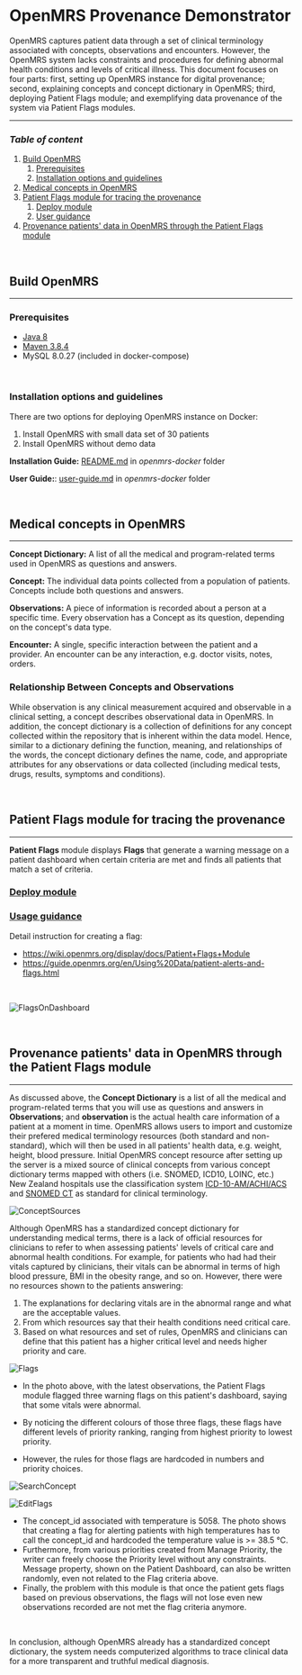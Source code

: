 # OpenMRS Provenance Demonstrator

OpenMRS captures patient data through a set of clinical terminology associated with concepts, observations and encounters. However, the OpenMRS system lacks constraints and procedures for defining abnormal health conditions and levels of critical illness. This document focuses on four parts: first, setting up OpenMRS instance for digital provenance; second, explaining concepts and concept dictionary in OpenMRS; third, deploying Patient Flags module; and exemplifying data provenance of the system via Patient Flags modules.

---

### *Table of content*

  1. [Build OpenMRS](#build-openmrs)
     1. [Prerequisites](#prerequisites)
     2. [Installation options and guidelines](#installation-options-and-guidelines)
  2. [Medical concepts in OpenMRS](#-medical-concepts-in-openmrs)
  3. [Patient Flags module for tracing the provenance](#patient-flags-module-for-tracing-the-provenance)
       1. [Deploy module](#deploy-module)
       2. [User guidance](#user-guidance)
  4. [Provenance patients' data in OpenMRS through the Patient Flags module](#-provenance-patients-data-in-openmrs-through-the-patient-flags-module)

<br>

## **Build OpenMRS**

---

### **Prerequisites**

- [Java 8](https://www.oracle.com/java/technologies/downloads/#java8-linux)
- [Maven 3.8.4](https://maven.apache.org/download.cgi)
- MySQL 8.0.27 (included in docker-compose)

<br>

### **Installation options and guidelines**

There are two options for deploying OpenMRS instance on Docker:

1. Install OpenMRS with small data set of 30 patients
2. Install OpenMRS without demo data

**Installation Guide:** [README.md](openmrs-docker/README.md) in *openmrs-docker* folder

**User Guide:**: [user-guide.md](openmrs-docker/user-guide.md) in *openmrs-docker* folder

<br>

## **Medical concepts in OpenMRS**

---

**Concept Dictionary:** A list of all the medical and program-related terms used in OpenMRS as questions and answers.

**Concept:** The individual data points collected from a population of patients. Concepts include both questions and answers.

**Observations:** A piece of information is recorded about a person at a specific time. Every observation has a Concept as its question, depending on the concept's data type.

**Encounter:** A single, specific interaction between the patient and a provider. An encounter can be any interaction, e.g. doctor visits, notes, orders.

### **Relationship Between Concepts and Observations**

While observation is any clinical measurement acquired and observable in a clinical setting, a concept describes observational data in OpenMRS.
In addition, the concept dictionary is a collection of definitions for any concept collected within the repository that is inherent within the data model. Hence, similar to a dictionary defining the function, meaning, and relationships of the words, the concept dictionary defines the name, code, and appropriate attributes for any observations or data collected (including medical tests, drugs, results, symptoms and conditions).

<br>

## **Patient Flags module for tracing the provenance**

---
**Patient Flags** module displays **Flags** that generate a warning message on a patient dashboard when certain criteria are met and finds all patients that match a set of criteria.

### [**Deploy module**](patientflags-module/installation-guide.md)

### [**Usage guidance**](patientflags-module/usage-guide.md)

Detail instruction for creating a flag: 
- <https://wiki.openmrs.org/display/docs/Patient+Flags+Module>
- <https://guide.openmrs.org/en/Using%20Data/patient-alerts-and-flags.html>

<br>

![FlagsOnDashboard](image/Patient%20Flags%20on%20Patient%20Dashboard.png)

<br>

## **Provenance patients' data in OpenMRS through the Patient Flags module**

---

As discussed above, the **Concept Dictionary** is a list of all the medical and program-related terms that you will use as questions and answers in **Observations**; and **observation** is the actual health care information of a patient at a moment in time. OpenMRS allows users to import and customize their prefered medical terminology resources (both standard and non-standard), which will then be used in all patients' health data, e.g. weight, height, blood pressure.
Initial OpenMRS concept resource after setting up the server is a mixed source of clinical concepts from various concept dictionary terms mapped with others (i.e. SNOMED, ICD10, LOINC, etc.) New Zealand hospitals use the classification system [ICD-10-AM/ACHI/ACS](https://www.health.govt.nz/nz-health-statistics/classification-and-terminology/icd-10-am-achi-acs) and [SNOMED CT](https://browser.ihtsdotools.org/?perspective=full&conceptId1=404684003&edition=MAIN/SNOMEDCT-NZ/2021-10-01&release=&languages=en,mi) as standard for clinical terminology.

![ConceptSources](image/Concept%20Sources.png)

Although OpenMRS has a standardized concept dictionary for understanding medical terms, there is a lack of official resources for clinicians to refer to when assessing patients' levels of critical care and abnormal health conditions.
For example, for patients who had had their vitals captured by clinicians, their vitals can be abnormal in terms of high blood pressure, BMI in the obesity range, and so on. However, there were no resources shown to the patients answering:

1. The explanations for declaring vitals are in the abnormal range and what are the acceptable values.
2. From which resources say that their health conditions need critical care.
3. Based on what resources and set of rules, OpenMRS and clinicians can define that this patient has a higher critical level and needs higher priority and care.

![Flags](image/Flags.png)

- In the photo above, with the latest observations, the Patient Flags module flagged three warning flags on this patient's dashboard, saying that some vitals were abnormal.

- By noticing the different colours of those three flags, these flags have different levels of priority ranking, ranging from highest priority to lowest priority.
- However, the rules for those flags are hardcoded in numbers and priority choices.

![SearchConcept](image/Search%20Concept%20in%20Concept%20Dictionary.png)

![EditFlags](image/screen.png)

- The concept_id associated with temperature is 5058. The photo shows that creating a flag for alerting patients with high temperatures has to call the concept_id and hardcoded the temperature value is >= 38.5 °C.
- Furthermore, from various priorities created from Manage Priority, the writer can freely choose the Priority level without any constraints. Message property, shown on the Patient Dashboard, can also be written randomly, even not related to the Flag criteria above.
- Finally, the problem with this module is that once the patient gets flags based on previous observations, the flags will not lose even new observations recorded are not met the flag criteria anymore.

<br>

In conclusion, although OpenMRS already has a standardized concept dictionary, the system needs computerized algorithms to trace clinical data for a more transparent and truthful medical diagnosis.
